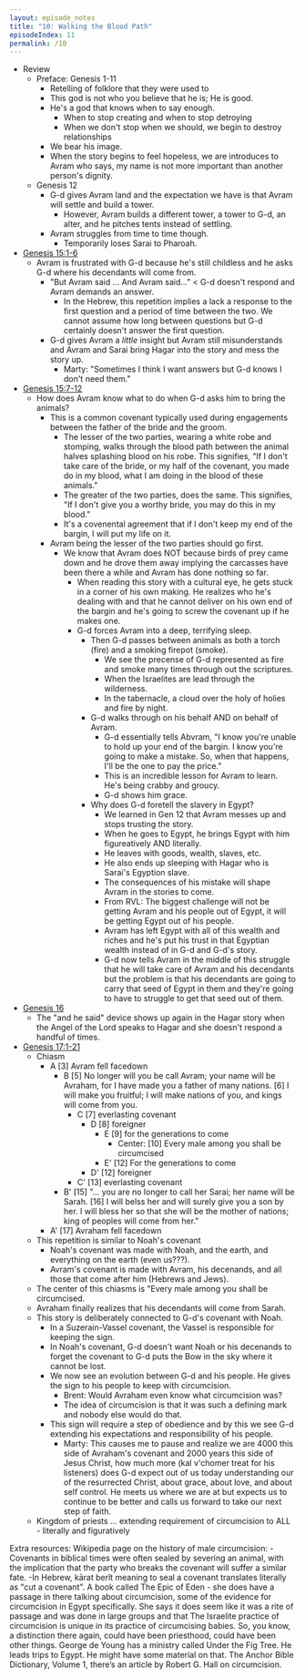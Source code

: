 ```yaml
---
layout: episode_notes
title: "10: Walking the Blood Path"
episodeIndex: 11
permalink: /10
---
```

- Review
  - Preface: Genesis 1-11
    - Retelling of folklore that they were used to
    - This god is not who you believe that he is; He is good.
    - He's a god that knows when to say enough.
      - When to stop creating and when to stop detroying
      - When we don't stop when we should, we begin to destroy relationships
    - We bear his image.
    - When the story begins to feel hopeless, we are introduces to Avram who says, my name is not more important than another person's dignity.
  - Genesis 12
    - G-d gives Avram land and the expectation we have is that Avram will settle and build a tower.
      - However, Avram builds a different tower, a tower to G-d, an alter, and he pitches tents instead of settling.
    - Avram struggles from time to time though.
      - Temporarily loses Sarai to Pharoah.
- [Genesis 15:1-6](https://www.bible.com/bible/111/GEN.15.1-6)
  - Avram is frustrated with G-d because he's still childless and he asks G-d where his decendants will come from.
    - "But Avram said ... And Avram said..." < G-d doesn't respond and Avram demands an answer.
      - In the Hebrew, this repetition implies a lack a response to the first question and a period of time between the two. We cannot assume how long between questions but G-d certainly doesn't answer the first question.
    - G-d gives Avram a *little* insight but Avram still misunderstands and Avram and Sarai bring Hagar into the story and mess the story up.
      - Marty: "Sometimes I think I want answers but G-d knows I don't need them."
- [Genesis 15:7-12](https://www.bible.com/bible/111/GEN.15.7-21)
  - How does Avram know what to do when G-d asks him to bring the animals?
    - This is a common covenant typically used during engagements between the father of the bride and the groom.
      - The lesser of the two parties, wearing a white robe and stomping, walks through the blood path between the animal halves splashing blood on his robe. This signifies, "If I don't take care of the bride, or my half of the covenant, you made do in my blood, what I am doing in the blood of these animals."
      - The greater of the two parties, does the same. This signifies, "If I don't give you a worthy bride, you may do this in my blood."
      - It's a covenental agreement that if I don't keep my end of the bargin, I will put my life on it.
    - Avram being the lesser of the two parties should go first.
      - We know that Avram does NOT because birds of prey came down and he drove them away implying the carcasses have been there a while and Avram has done nothing so far.
        - When reading this story with a cultural eye, he gets stuck in a corner of his own making. He realizes who he's dealing with and that he cannot deliver on his own end of the bargin and he's going to screw the covenant up if he makes one.
        - G-d forces Avram into a deep, terrifying sleep.
          - Then G-d passes between animals as both a torch (fire) and a smoking firepot (smoke).
            - We see the precense of G-d represented as fire and smoke many times through out the scriptures.
            - When the Israelites are lead through the wilderness.
            - In the tabernacle, a cloud over the holy of holies and fire by night.
          - G-d walks through on his behalf AND on behalf of Avram.
            - G-d essentially tells Abvram, "I know you're unable to hold up your end of the bargin. I know you're going to make a mistake. So, when that happens, I'll be the one to pay the price."
            - This is an incredible lesson for Avram to learn. He's being crabby and groucy.
            - G-d shows him grace.
          - Why does G-d foretell the slavery in Egypt?
            - We learned in Gen 12 that Avram messes up and stops trusting the story.
            - When he goes to Egypt, he brings Egypt with him figureatively AND literally.
            - He leaves with goods, wealth, slaves, etc.
            - He also ends up sleeping with Hagar who is Sarai's Egyption slave.
            - The consequences of his mistake will shape Avram in the stories to come.
            - From RVL: The biggest challenge will not be getting Avram and his people out of Egypt, it will be getting Egypt out of his people.
            - Avram has left Egypt with all of this wealth and riches and he's put his trust in that Egyptian wealth instead of in G-d and G-d's story.
            - G-d now tells Avram in the middle of this struggle that he will take care of Avram and his decendants but the problem is that his decendants are going to carry that seed of Egypt in them and they're going to have to struggle to get that seed out of them.
- [Genesis 16](https://www.bible.com/bible/111/GEN.16.NIV)
  - The "and he said" device shows up again in the Hagar story when the Angel of the Lord speaks to Hagar and she doesn't respond a handful of times.
- [Genesis 17:1-21](https://www.bible.com/bible/111/GEN.17.1-21.NIV)
  - Chiasm
    - A [3] Avram fell facedown
      - B [5] No longer will you be call Avram; your name will be Avraham, for I have made you a father of many nations. [6] I will make you fruitful; I will make nations of you, and kings will come from you.
        - C [7] everlasting covenant
          - D [8] foreigner
            - E [9] for the generations to come
              - Center: [10] Every male among you shall be circumcised
            - E' [12] For the generations to come
          - D' [12] foreigner
        - C' [13] everlasting covenant
      - B' [15] "... you are no longer to call her Sarai; her name will be Sarah. [16] I will belss her and will surely give you a son by her. I will bless her so that she will be the mother of nations; king of peoples will come from her."
    - A' [17] Avraham fell facedown
  - This repetition is similar to Noah's covenant
    - Noah's covenant was made with Noah, and the earth, and everything on the earth (even us???).
    - Avram's covenant is made with Avram, his decenands, and all those that come after him (Hebrews and Jews).
  - The center of this chiasms is "Every male among you shall be circumcised.
  - Avraham finally realizes that his decendants will come from Sarah.
  - This story is deliberately connected to G-d's covenant with Noah.
    - In a Suzerain-Vassel covenant, the Vassel is responsible for keeping the sign.
    - In Noah's covenant, G-d doesn't want Noah or his decenands to forget the covenant to G-d puts the Bow in the sky where it cannot be lost.
    - We now see an evolution between G-d and his people. He gives the sign to his people to keep with circumcision.
      - Brent: Would Avraham even know what circumcision was?
      - The idea of circumcision is that it was such a defining mark and nobody else would do that.
    - This sign will require a step of obedience and by this we see G-d extending his expectations and responsibility of his people.
      - Marty: This causes me to pause and realize we are 4000 this side of Avraham's covenant and 2000 years this side of Jesus Christ, how much more (kal v'chomer treat for his listeners) does G-d expect out of us today understanding our of the resurrected Christ, about grace, about love, and about self control. He meets us where we are at but expects us to continue to be better and calls us forward to take our next step of faith.
  - Kingdom of priests ... extending requirement of circumcision to ALL - literally and figuratively


Extra resources: 
Wikipedia page on the history of male circumcision:
-Covenants in biblical times were often sealed by severing an animal, with the implication that the party who breaks the covenant will suffer a similar fate. 
-In Hebrew, kārat berît meaning to seal a covenant translates literally as "cut a covenant".
A book called The Epic of Eden - she does have a passage in there talking about circumcision, some of the evidence for circumcision in Egypt specifically. She says it does seem like it was a rite of passage and was done in large groups and that The Israelite practice of circumcision is unique in its practice of circumcising babies. So, you know, a distinction there again, could have been priesthood, could have been other things.
George de Young has a ministry called Under the Fig Tree. He leads trips to Egypt. He might have some material on that. 
The Anchor Bible Dictionary, Volume 1, there’s an article by Robert G. Hall on circumcision.